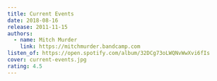 ```yaml
---
title: Current Events
date: 2018-08-16
release: 2011-11-15
authors:
  - name: Mitch Murder
    link: https://mitchmurder.bandcamp.com
listen_of: https://open.spotify.com/album/32DCg73oLWQNvWwXvi6fIs
cover: current-events.jpg
rating: 4.5
---
```

